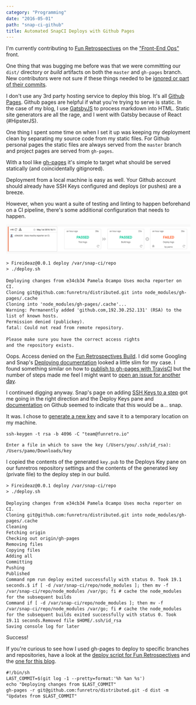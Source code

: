 ```yaml
---
category: "Programming"
date: "2016-05-01"
path: "snap-ci-github"
title: Automated SnapCI Deploys with Github Pages
---
```


I'm currently contributing to [Fun Retrospectives](http://funretro.github.io/distributed/) on the ["Front-End Ops"](https://www.smashingmagazine.com/2013/06/front-end-ops/) front.

One thing that was bugging me before was that we were committing our `dist/` directory or _build_ artifacts on both the `master` and `gh-pages` branch.
New contributors were not sure if these things needed to be [ignored or part of their commits](https://github.com/funretro/distributed/pull/84#issue-149864065).

I don't use any 3rd party hosting service to deploy this blog. It's all [Github Pages](https://pages.github.com/). Github pages are helpful if what you're trying to serve is static.
In the case of my blog, I use [GatsbyJS](https://github.com/gatsbyjs/gatsby) to process markdown into HTML. Static site generators are all the rage, and I went with Gatsby because of React (#HipsterJS).

One thing I spent some time on when I set it up was keeping my deployment clean by separating my source code from my static files.
For Github personal pages the static files are always served from the `master` branch and project pages are served from `gh-pages`.

With a tool like [gh-pages](https://npmjs.com/package/gh-pages) it's simple to target what should be served statically (and coincidentally gitignored).

Deployment from a local machine is easy as well. Your Github account should already have SSH Keys configured and deploys (or pushes) are a breeze.

However, when you want a suite of testing and linting to happen beforehand on a CI pipeline, there's some additional configuration that needs to happen.

![Wait for it...Failed deploy](failed-deploy.png)

```shell
> Fireideaz@0.0.1 deploy /var/snap-ci/repo
> ./deploy.sh

Deploying changes from e34cb34 Pamela Ocampo Uses mocha reporter on CI.
Cloning git@github.com:funretro/distributed.git into node_modules/gh-pages/.cache
Cloning into 'node_modules/gh-pages/.cache'...
Warning: Permanently added 'github.com,192.30.252.131' (RSA) to the list of known hosts.
Permission denied (publickey).
fatal: Could not read from remote repository.

Please make sure you have the correct access rights
and the repository exists.
```

Oops. Access denied on the [Fun Retrospectives Build](https://snap-ci.com/funretro/distributed/branch/master). I did some Googling and Snap's [Deploying documentation](https://docs.snap-ci.com/getting-started/deploy-with-snap/) looked a little slim for my case.
I found something similar on how to [publish to gh-pages with TravisCI](https://medium.com/@nthgergo/publishing-gh-pages-with-travis-ci-53a8270e87db#.o46hdptyz) but the number of steps made me feel I might want to [open an issue for another day](https://github.com/funretro/distributed/issues/92).

I continued digging anyway.
Snap's page on adding [SSH Keys to a step](https://docs.snap-ci.com/getting-started/ssh-keys/) got me going in the right direction and
the Deploy Keys pane and [documentation](https://developer.github.com/guides/managing-deploy-keys/#deploy-keys) on Github seemed to indicate that this would be a... snap.

It was.
I chose to [generate a new key](https://help.github.com/articles/generating-a-new-ssh-key-and-adding-it-to-the-ssh-agent/) and save it to a temporary location on my machine.

```
ssh-keygen -t rsa -b 4096 -C "team@funretro.io"
```

```
Enter a file in which to save the key (/Users/you/.ssh/id_rsa): /Users/pamo/Downloads/key
```

I copied the contents of the generated `key.pub` to the Deploys Key pane on our
funretros repository settings and the contents of the generated key (private file) to the deploy step in our build.

```
> Fireideaz@0.0.1 deploy /var/snap-ci/repo
> ./deploy.sh

Deploying changes from e34cb34 Pamela Ocampo Uses mocha reporter on CI.
Cloning git@github.com:funretro/distributed.git into node_modules/gh-pages/.cache
Cleaning
Fetching origin
Checking out origin/gh-pages
Removing files
Copying files
Adding all
Committing
Pushing
Published
Command npm run deploy exited successfully with status 0. Took 19.1 seconds.$ if [ -d /var/snap-ci/repo/node_modules ]; then mv -f /var/snap-ci/repo/node_modules /var/go; fi # cache the node_modules for the subsequent builds
Command if [ -d /var/snap-ci/repo/node_modules ]; then mv -f /var/snap-ci/repo/node_modules /var/go; fi # cache the node_modules for the subsequent builds exited successfully with status 0. Took 19.11 seconds.Removed file $HOME/.ssh/id_rsa
Saving console log for later
```

Success!

If you're curious to see how I used gh-pages to deploy to specific branches and repositories, have a look at the [deploy script for Fun Retrospectives](https://github.com/funretro/distributed/blob/master/deploy.sh) and the [one for this blog](https://github.com/pamo/pamo.github.io/blob/development/package.json#L10).

```
#!/bin/sh
LAST_COMMIT=$(git log -1 --pretty=format:'%h %an %s')
echo "Deploying changes from $LAST_COMMIT"
gh-pages -r git@github.com:funretro/distributed.git -d dist -m "Updates from $LAST_COMMIT"
```
